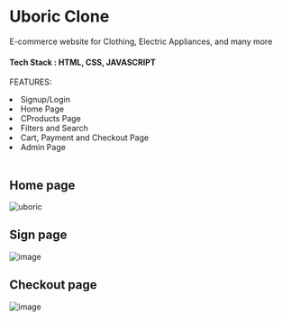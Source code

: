 # Uboric Clone #

E-commerce website for Clothing, Electric Appliances, and many more

#### Tech Stack  : HTML, CSS, JAVASCRIPT ####

FEATURES:
  <li>Signup/Login</li> 
          <li>Home Page </li> 
          <li>CProducts Page </li> 
          <li>Filters and Search</li> 
        <li>Cart, Payment and Checkout Page</li> 
        <li>Admin Page</li>
 
 <br/>
 
## Home page
![uboric](https://user-images.githubusercontent.com/60172576/218500672-93f3629b-0f9b-407d-965c-b98403cb5082.jpg)

## Sign page
![image](https://user-images.githubusercontent.com/60172576/220152709-2f6f75a8-90bc-4114-9da3-e2af82077ca1.png)

## Checkout page
![image](https://user-images.githubusercontent.com/60172576/220153217-fe90c808-9aa3-48d7-a7ee-1d01f103d6c3.png)
